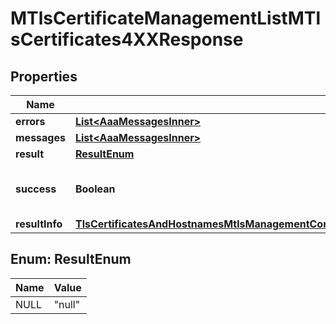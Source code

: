 

# MTlsCertificateManagementListMTlsCertificates4XXResponse


## Properties

| Name | Type | Description | Notes |
|------------ | ------------- | ------------- | -------------|
|**errors** | [**List&lt;AaaMessagesInner&gt;**](AaaMessagesInner.md) |  |  |
|**messages** | [**List&lt;AaaMessagesInner&gt;**](AaaMessagesInner.md) |  |  |
|**result** | [**ResultEnum**](#ResultEnum) |  |  |
|**success** | **Boolean** | Whether the API call was successful |  |
|**resultInfo** | [**TlsCertificatesAndHostnamesMtlsManagementComponentsSchemasCertificateResponseCollectionAllOfResultInfo**](TlsCertificatesAndHostnamesMtlsManagementComponentsSchemasCertificateResponseCollectionAllOfResultInfo.md) |  |  [optional] |



## Enum: ResultEnum

| Name | Value |
|---- | -----|
| NULL | &quot;null&quot; |



